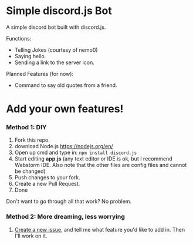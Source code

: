 # Simple discord.js Bot

A simple discord bot built with discord.js.

Functions:

- Telling Jokes (courtesy of nemo0)
- Saying hello.
- Sending a link to the server icon.

Planned Features (for now):

- Command to say old quotes from a friend. 


# Add your own features!

### Method 1: DIY
1. Fork this repo.
2. download Node.js https://nodejs.org/en/
3. Open up cmd and type in: ``npm install discord.js``
4. Start editing **app.js** (any text editor or IDE is ok, but I recommend Webstorm IDE. Also note that the other files are config files and cannot be changed)
5. Push changes to your fork.
6. Create a new Pull Request.
7. Done 

Don't want to go through all that work? No problem.

### Method 2: More dreaming, less worrying
1. [Create a new issue](https://github.com/MarshesDuck/MarshesBot/issues), and tell me what feature you'd like to add in. Then I'll work on it. 
